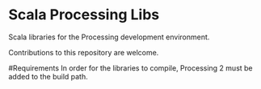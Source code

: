 # Scala Processing Libs
Scala libraries for the Processing development environment.

Contributions to this repository are welcome.

#Requirements
In order for the libraries to compile, Processing 2 must be added to the build path.